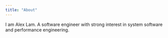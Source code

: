 ```yaml
---
title: "About"
---
```


I am Alex Lam. A software engineer with strong interest in system software and performance engineering.

